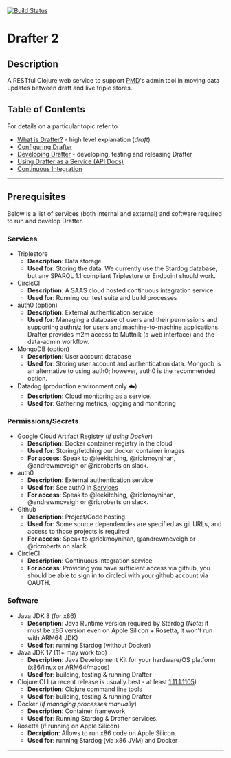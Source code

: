 [![Build Status](https://travis-ci.com/Swirrl/drafter.svg?token=RcApqLo51DL6VpVysv8Q&branch=master)](https://travis-ci.com/Swirrl/drafter)

# Drafter 2

## Description

A RESTful Clojure web service to support <abbr title="Publish My Data">PMD</abbr>'s admin tool in moving data updates between draft and live triple stores.

## Table of Contents

For details on a particular topic refer to

- [What is Drafter?](doc/what-is-drafter.md) - high level explanation (_draft_)
- [Configuring Drafter](doc/drafter-configuration.md)
- [Developing Drafter](doc/developing-drafter.md) - developing, testing and releasing Drafter
- [Using Drafter as a Service (API Docs)](doc/drafter-service.md)
- [Continuous Integration](doc/ci.md)

---

## Prerequisites

Below is a list of services (both internal and external) and software required to run and develop Drafter.

### Services

- Triplestore
	- **Description**: Data storage
	- **Used for**: Storing the data. We currently use the Stardog database, but any SPARQL 1.1 compliant Triplestore or Endpoint should work.
- CircleCI 
	- **Description**: A SAAS cloud hosted continuous integration service
	- **Used for**: Running our test suite and build processes
- auth0 (option)
	- **Description**: External authentication service
	- **Used for**: Managing a database of users and their permissions and supporting authn/z for users and machine-to-machine applications. Drafter provides m2m access to Muttnik (a web interface) and the data-admin workflow.
- MongoDB (option)
	- **Description**: User account database
	- **Used for**: Storing user account and authentication data. Mongodb is an alternative to using auth0; however, auth0 is the recommended option.
- Datadog (production environment only ☁️)
	- **Description**: Cloud monitoring as a service.
	- **Used for**: Gathering metrics, logging and monitoring

### Permissions/Secrets

- Google Cloud Artifact Registry (*if using Docker*)
	- **Description**: Docker container registry in the cloud
	- **Used for**: Storing/fetching our docker container images
	- **For access**: Speak to @leekitching, @rickmoynihan, @andrewmcveigh or @ricroberts on slack.
- auth0
	- **Description**: External authentication service
	- **Used for**: See auth0 in [Services](#Services)
	- **For access**: Speak to @leekitching, @rickmoynihan, @andrewmcveigh or @ricroberts on slack.
- Github
	- **Description**: Project/Code hosting.
	- **Used for**: Some source dependencies are specified as git URLs, and access to those projects is required
	- **For access**: Speak to @rickmoynihan, @andrewmcveigh or @ricroberts on slack.
- CircleCI
	- **Description**: Continuous Integration service
	- **For access**: Providing you have sufficient access via github, you should be able to sign in to circleci with your github account via OAUTH.

### Software

- Java JDK 8 (for x86)
	- **Description**: Java Runtime version required by Stardog (*Note*: it must be x86 version even on Apple Silicon + Rosetta, it won't run with ARM64 JDK)
	- **Used for**: running Stardog (without Docker)
- Java JDK 17 (11+ may work too)
	- **Description**: Java Development Kit for your hardware/OS platform (x86/linux or ARM64/macos)
	- **Used for**: building, testing & running Drafter
- Clojure CLI (a recent release is usually best - at least [1.11.1.1105](https://clojure.org/releases/tools#v1.11.1.1105))
	- **Description**: Clojure command line tools
	- **Used for**: building, testing & running Drafter
- Docker (*if managing processes manually*)
	- **Description**: Container framework
	- **Used for**: Running Stardog & Drafter services.
- Rosetta (if running on Apple Silicon)
	- **Decription**: Allows to run x86 code on Apple Silicon.
	- **Used for**: running Stardog (via x86 JVM) and Docker

---

[omni-repo]:https://github.com/Swirrl/omni
